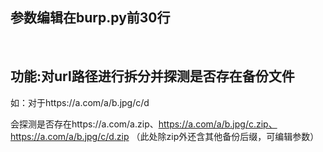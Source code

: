 ## 参数编辑在burp.py前30行

<br>

## 功能:对url路径进行拆分并探测是否存在备份文件

如：对于https://a.com/a/b.jpg/c/d

会探测是否存在https://a.com/a.zip、https://a.com/a/b.jpg/c.zip、https://a.com/a/b.jpg/c/d.zip
（此处除zip外还含其他备份后缀，可编辑参数）

